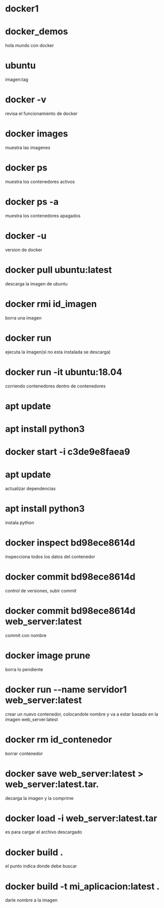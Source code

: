 # docker1
# docker_demos
hola mundo con docker

# ubuntu 
imagen:tag

# docker -v
revisa el funcionamiento de docker
# docker images
muestra las imagenes 
# docker ps
muestra los contenedores activos
# docker ps -a
muestra los contenedores apagados
# docker -u
version de docker
# docker pull ubuntu:latest
descarga la imagen de ubuntu
# docker rmi id_imagen
borra una imagen
# docker run
ejecuta la imagen(si no esta instalada se descarga)
# docker run -it ubuntu:18.04
corriendo contenedores dentro de contenedores
# apt update
# apt install python3

# docker start -i c3de9e8faea9

# apt update
actualizar dependencias
# apt install python3
instala python
# docker inspect bd98ece8614d
inspecciona todos los datos del contenedor
# docker commit bd98ece8614d
control de versiones, subir commit
# docker commit bd98ece8614d web_server:latest
commit con nombre
# docker image prune
borra lo pendiente
# docker run --name servidor1 web_server:latest
crear un nuevo contenedor, colocandole nombre y va a estar basado en la imagen web_server:latest
# docker rm id_contenedor
borrar contenedor
# docker save web_server:latest > web_server:latest.tar.
decarga la imagen y la comprime
# docker load -i web_server:latest.tar
es para cargar el archivo descargado
# docker build .
el punto indica donde debe buscar
# docker build -t mi_aplicacion:latest .
darle nombre a la imagen